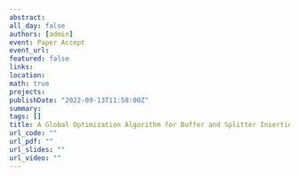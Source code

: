 ```yaml
---
abstract: 
all_day: false
authors: [admin]
event: Paper Accept
event_url: 
featured: false
links:
location: 
math: true
projects:
publishDate: "2022-09-13T11:58:00Z"
summary: 
tags: []
title: A Global Optimization Algorithm for Buffer and Splitter Insertion in Adiabatic Quantum-Flux-Parametron Circuits is accepted by ASP-DAC 2023
url_code: ""
url_pdf: ""
url_slides: ""
url_video: ""
---
```

